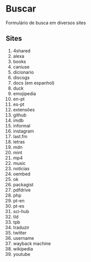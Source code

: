 # Buscar
Formulário de busca em diversos sites

## Sites
1. 4shared
1. alexa
1. books
1. caniuse
1. dicionario
1. discogs
1. docs (em espanhol)
1. duck
1. emojipedia
1. en-pt
1. es-pt
1. extensões
1. github
1. imdb
1. informal
1. instagram
1. last.fm
1. letras
1. mdn
1. mint
1. mp4
1. music
1. notícias
1. oembed
1. ok
1. packagist
1. pdfdrive
1. php
1. pt-en
1. pt-es
1. sci-hub
1. tld
1. tpb
1. traduzir
1. twitter
1. username
1. wayback machine
1. wikipedia
1. youtube

